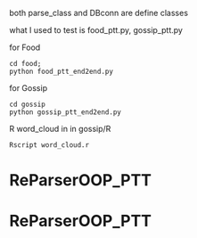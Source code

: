 both parse_class and DBconn are define classes

what I used to test is food_ptt.py, gossip_ptt.py


for Food
```
cd food;
python food_ptt_end2end.py
```

for Gossip
```
cd gossip
python gossip_ptt_end2end.py 

```

R word_cloud in in gossip/R
```
Rscript word_cloud.r
```




# ReParserOOP_PTT
# ReParserOOP_PTT

